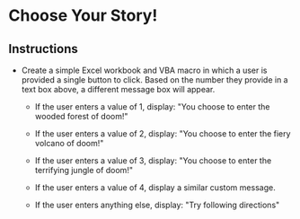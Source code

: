 # Choose Your Story!

## Instructions

  * Create a simple Excel workbook and VBA macro in which a user is provided a single button to click. Based on the number they provide in a text box above, a different message box will appear.  

    * If the user enters a value of 1, display: "You choose to enter the wooded forest of doom!"

    * If the user enters a value of 2, display: "You choose to enter the fiery volcano of doom!"

    * If the user enters a value of 3, display: "You choose to enter the terrifying jungle of doom!"

    * If the user enters a value of 4, display a similar custom message.

    * If the user enters anything else, display: "Try following directions"
